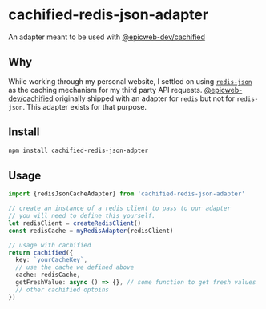 # cachified-redis-json-adapter

An adapter meant to be used with
[@epicweb-dev/cachified](https://github.com/epicweb-dev/cachified)

## Why

While working through my personal website, I settled on using
[`redis-json`](https://github.com/redis/node-redis/tree/d6d2064c72b99d34fc88318f3979177e3c89acd4/packages/json)
as the caching mechanism for my third party API requests.
[@epicweb-dev/cachified](https://github.com/epicweb-dev/cachified) originally
shipped with an adapter for `redis` but not for `redis-json`. This adapter
exists for that purpose.

## Install

```bash
npm install cachified-redis-json-adpter
```

## Usage

```ts
import {redisJsonCacheAdapter} from 'cachified-redis-json-adapter'

// create an instance of a redis client to pass to our adapter
// you will need to define this yourself.
let redisClient = createRedisClient()
const redisCache = myRedisAdapter(redisClient)

// usage with cachified
return cachified({
  key: `yourCacheKey`,
  // use the cache we defined above
  cache: redisCache,
  getFreshValue: async () => {}, // some function to get fresh values
  // other cachified optoins
})
```
